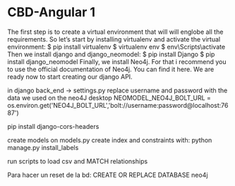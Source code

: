 # CBD-Angular 1
The first step is to create a virtual environment that will will englobe all the requirements. So let’s start by installing virtualenv and activate the virtual environment:
$ pip install virtualenv
$ virtualenv env
$ env\Scripts\activate
Then we install django and django_neomodel:
$ pip install Django
$ pip install django_neomodel
Finally, we install Neo4j. For that i recommend you to use the official documentation of Neo4j. You can find it here.
We are ready now to start creating our django API.

in django back_end -> settings.py replace username and password with the data we used on the neo4J desktop 
NEOMODEL_NEO4J_BOLT_URL = os.environ.get('NEO4J_BOLT_URL','bolt://username:password@localhost:7687')

pip install django-cors-headers

create models on models.py
create index and constraints with: python manage.py install_labels

run scripts to load csv and MATCH relationships


Para hacer un reset de la bd: CREATE OR REPLACE DATABASE neo4j
